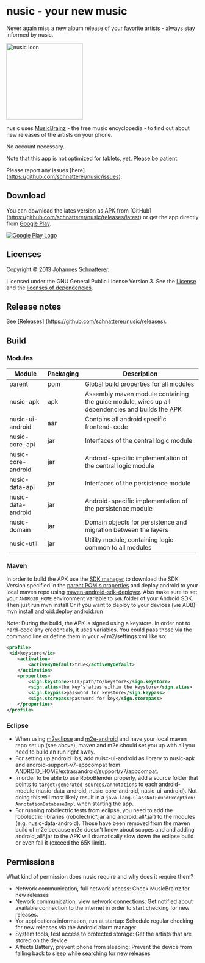 nusic - your new music
=====
Never again miss a new album release of your favorite artists - always stay informed by nusic.

<img alt="nusic icon" src="https://raw.githubusercontent.com/schnatterer/nusic/develop/resources/ic_launcher_highres.png" width="200" height="200" />


nusic uses [MusicBrainz](http://musicbrainz.org/) - the free music encyclopedia - to find out about new releases of the artists on your phone.

No account necessary.

Note that this app is not optimized for tablets, yet. Please be patient.

Please report any issues [here] (https://github.com/schnatterer/nusic/issues).

## Download
You can download the lates version as APK from [GitHub] (https://github.com/schnatterer/nusic/releases/latest) or get the app directly from [Google Play](https://play.google.com/store/apps/details?id=info.schnatterer.nusic).

[![Google Play Logo](https://developer.android.com/images/brand/en_generic_rgb_wo_60.png)](https://play.google.com/store/apps/details?id=info.schnatterer.nusic)

## Licenses
Copyright © 2013 Johannes Schnatterer.

Licensed under the GNU General Public License Version 3.
See the [License](https://github.com/schnatterer/nusic/blob/master/Nusic/LICENSE.txt) and the [licenses of dependencies](https://github.com/schnatterer/nusic/blob/master/Nusic/NOTICE.txt).

## Release notes
See [Releases] (https://github.com/schnatterer/nusic/releases).

## Build
### Modules
| Module             | Packaging      | Description   |
| -------------      | ------------- | ------------- |
| parent             | pom | Global build properties for all modules |
| nusic-apk          | apk | Assembly maven module containing the guice module, wires up all dependencies and builds the APK |
| nusic-ui-android   | aar | Contains all android specific frontend-code |
| nusic-core-api     | jar | Interfaces of the central logic module |
| nusic-core-android | jar | Android-specific implementation of the central logic module |
| nusic-data-api     | jar | Interfaces of the persistence module |
| nusic-data-android | jar | Android-specific implementation of the persistence module |
| nusic-domain       | jar | Domain objects for persistence and migration between the layers |
| nusic-util         | jar | Utility module, containing logic common to all modules |

### Maven
In order to build the APK use the [SDK manager](https://developer.android.com/tools/help/sdk-manager.html) to download the SDK Version specified in the [parent POM's properties](https://github.com/schnatterer/nusic/blob/develop/pom.xml) and deploy android to your local maven repo using [maven-android-sdk-deployer](https://github.com/mosabua/maven-android-sdk-deployer). Also make sure to set your `ANDROID_HOME` environment variable to `sdk` folder of your Android SDK.
Then just run
    mvn install
Or if you want to deploy to your devices (vie ADB):
    mvn install android:deploy android:run
    
Note: During the build, the APK is signed using a keystore. In order not to hard-code any credentials, it uses variables.
You could pass those via the command line or define them in your ~/.m2/settings.xml like so:
```xml
<profile>
 <id>keystore</id>
    <activation>
        <activeByDefault>true</activeByDefault>
    </activation>
    <properties>
        <sign.keystore>FULL/path/to/keystore</sign.keystore>
        <sign.alias>the key's alias within the keystore</sign.alias>
        <sign.keypass>password for keystore</sign.keypass>
        <sign.storepass>password for key</sign.storepass>
    </properties>
</profile>
```

### Eclipse
* When using [m2eclipse](http://eclipse.org/m2e/) and [m2e-android](http://rgladwell.github.io/m2e-android/) and have your local maven repo set up (see above), maven and m2e should set you up with all you need to build an run right away.
* For setting up android libs, add nuisc-ui-android as library to nusic-apk and android-support-v7-appcompat from ANDROID_HOME/extras/android/support/v7/appcompat.
* In order to be able to use RoboBlender properly, add a source folder that points to `target/generated-sources/annotations` to each android-module (nusic-data-android, nusic-core-android, nusic-ui-android). Not doing this will most likely result in a `java.lang.ClassNotFoundException: AnnotationDatabaseImpl` when starting the app.
* For running robolectric tests from eclipse, you need to add the robolectric libraries (robolectric*.jar and android_all*.jar) to the modules (e.g. nusic-data-android). Those have been removed from the maven build of m2e because m2e doesn't know about scopes and and adding android_all*.jar to the APK will dramatically slow down the eclipse build or even fail it (exceed the 65K limit).

## Permissions
What kind of permission does nusic require and why does it require them?
- Network communication, full network access: Check MusicBrainz for new releases
- Nework communication, view network connections: Get notified about available connection to the internet in order to start checking for new releases.
- Yor applications information, run at startup: Schedule regular checking for new releases via the Android alarm manager
- System tools, test access to protected storage: Get the artists that are stored on the device
- Affects Battery, prevent phone from sleeping: Prevent the device from falling back to sleep while searching for new releases
